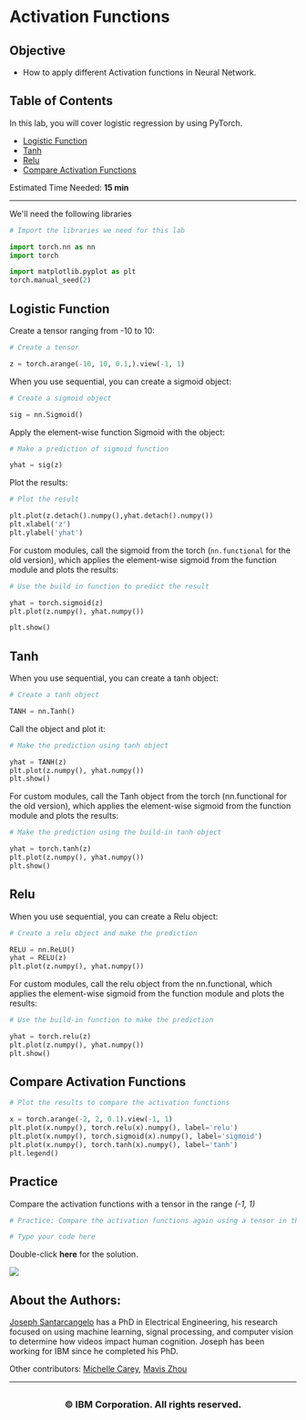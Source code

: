 <h1>Activation Functions</h1> 


<h2>Objective</h2><ul><li> How to apply different Activation functions in Neural Network.</li></ul> 


<h2>Table of Contents</h2>
<p>In this lab, you will cover logistic regression by using PyTorch.</p>

<ul>
    <li><a href="#Log">Logistic Function</a></li>
    <li><a href="#Tanh">Tanh</a></li>
    <li><a href="#Relu">Relu</a></li>
    <li><a href="#Compare">Compare Activation Functions</a></li>
</ul>
<p>Estimated Time Needed: <strong>15 min</strong></p>

<hr>


We'll need the following libraries



```python
# Import the libraries we need for this lab

import torch.nn as nn
import torch

import matplotlib.pyplot as plt
torch.manual_seed(2)
```

<!--Empty Space for separating topics-->


<h2 id="Log">Logistic Function</h2>


Create a tensor ranging from -10 to 10: 



```python
# Create a tensor

z = torch.arange(-10, 10, 0.1,).view(-1, 1)
```

When you use sequential, you can create a sigmoid object: 



```python
# Create a sigmoid object

sig = nn.Sigmoid()
```

Apply the element-wise function Sigmoid with the object:



```python
# Make a prediction of sigmoid function

yhat = sig(z)
```

Plot the results: 



```python
# Plot the result

plt.plot(z.detach().numpy(),yhat.detach().numpy())
plt.xlabel('z')
plt.ylabel('yhat')
```

For custom modules, call the sigmoid from the torch (<code>nn.functional</code> for the old version), which applies the element-wise sigmoid from the function module and plots the results:



```python
# Use the build in function to predict the result

yhat = torch.sigmoid(z)
plt.plot(z.numpy(), yhat.numpy())

plt.show()
```

<!--Empty Space for separating topics-->


<h2 id="Tanh">Tanh</h2>


When you use sequential, you can create a tanh object:



```python
# Create a tanh object

TANH = nn.Tanh()
```

Call the object and plot it:



```python
# Make the prediction using tanh object

yhat = TANH(z)
plt.plot(z.numpy(), yhat.numpy())
plt.show()
```


For custom modules, call the Tanh object from the torch (nn.functional for the old version), which applies the element-wise sigmoid from the function module and plots the results:



```python
# Make the prediction using the build-in tanh object

yhat = torch.tanh(z)
plt.plot(z.numpy(), yhat.numpy())
plt.show()
```

<!--Empty Space for separating topics-->


<h2 id="Relu">Relu</h2>


When you use sequential, you can create a Relu object: 



```python
# Create a relu object and make the prediction

RELU = nn.ReLU()
yhat = RELU(z)
plt.plot(z.numpy(), yhat.numpy())
```

For custom modules, call the relu object from the nn.functional, which applies the element-wise sigmoid from the function module and plots the results:



```python
# Use the build-in function to make the prediction

yhat = torch.relu(z)
plt.plot(z.numpy(), yhat.numpy())
plt.show()
```

<a id="ref3"></a>
<h2> Compare Activation Functions </h2>



```python
# Plot the results to compare the activation functions

x = torch.arange(-2, 2, 0.1).view(-1, 1)
plt.plot(x.numpy(), torch.relu(x).numpy(), label='relu')
plt.plot(x.numpy(), torch.sigmoid(x).numpy(), label='sigmoid')
plt.plot(x.numpy(), torch.tanh(x).numpy(), label='tanh')
plt.legend()
```

<a id="ref4"></a>
<h2> Practice </h2>


Compare the activation functions with a tensor in the range <i>(-1, 1)</i>



```python
# Practice: Compare the activation functions again using a tensor in the range (-1, 1)

# Type your code here
```

Double-click <b>here</b> for the solution.

<!-- 
x = torch.arange(-1, 1, 0.1).view(-1, 1)
plt.plot(x.numpy(), torch.relu(x).numpy(), label = 'relu')
plt.plot(x.numpy(), torch.sigmoid(x).numpy(), label = 'sigmoid')
plt.plot(x.numpy(), torch.tanh(x).numpy(), label = 'tanh')
plt.legend()
-->



<a href="https://dataplatform.cloud.ibm.com/registration/stepone?utm_source=skills_network&utm_content=in_lab_content_link&utm_id=Lab-IBMDeveloperSkillsNetwork-DL0110EN-SkillsNetwork&context=cpdaas&apps=data_science_experience%2Cwatson_machine_learning"><img src="https://cf-courses-data.s3.us.cloud-object-storage.appdomain.cloud/IBMDeveloperSkillsNetwork-DL0110EN-SkillsNetwork/Template/module%201/images/Watson_Studio.png"></a>


<!--Empty Space for separating topics-->


<h2>About the Authors:</h2> 

<a href="https://www.linkedin.com/in/joseph-s-50398b136/">Joseph Santarcangelo</a> has a PhD in Electrical Engineering, his research focused on using machine learning, signal processing, and computer vision to determine how videos impact human cognition. Joseph has been working for IBM since he completed his PhD. 


Other contributors: <a href="https://www.linkedin.com/in/michelleccarey/">Michelle Carey</a>, <a href="https://www.linkedin.com/in/jiahui-mavis-zhou-a4537814a">Mavis Zhou</a>


<!--
## Change Log

|  Date (YYYY-MM-DD) |  Version | Changed By  |  Change Description |
|---|---|---|---|
| 2020-09-23  | 2.0  | Shubham  |  Migrated Lab to Markdown and added to course repo in GitLab |
-->


<hr>





## <h3 align="center"> &#169; IBM Corporation. All rights reserved. <h3/>

